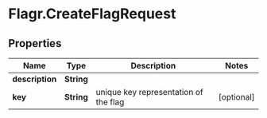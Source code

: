 # Flagr.CreateFlagRequest

## Properties
Name | Type | Description | Notes
------------ | ------------- | ------------- | -------------
**description** | **String** |  | 
**key** | **String** | unique key representation of the flag | [optional] 


